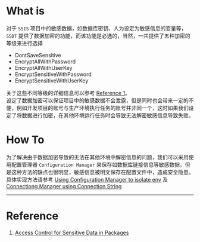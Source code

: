 # What is

对于 `SSIS` 项目中的敏感数据，如数据库密钥、人为设定为敏感信息的变量等，`SSDT` 提供了数据加密的功能，而该功能是必选的，当然，一共提供了五种加密的等级来进行选择  

- DontSaveSensitive
- EncryptAllWithPassword
- EncryptAllWithUserKey
- EncryptSensitiveWithPassword
- EncryptSensitiveWithUserKey  

关于这些不同等级的详细信息可以参考 [Reference 1](#reference)。  
设定了数据加密可以保证项目中的敏感数据不会泄露，但是同时也会带来一定的不便，例如开发项目的账号与生产环境执行任务的账号并非同一个，这时如果我们设定了将数据进行加密，在其他环境运行任务时会导致无法解密敏感信息导致失败。

# How To

为了解决由于数据加密导致的无法在其他环境中解密信息的问题，我们可以采用使用配置管理器 `Configuration Manager` 来保存如数据库链接信息等敏感数据，但是这种方法的缺点也很明显，敏感信息被明文保存在配置文件中，造成安全隐患。  
具体实现方法请参考 [Using Configuration Manager to isolate env](Using%20Configuration%20Manager%20to%20isolate%20env.md) 及 [Connectiong Manager using Connection String](Connectiong%20Manager%20using%20Connection%20String.md)

---
# Reference  
1. [Access Control for Sensitive Data in Packages](https://docs.microsoft.com/en-us/sql/integration-services/security/access-control-for-sensitive-data-in-packages?view=sql-server-ver15)
